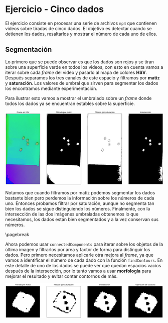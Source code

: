 # Ejercicio - Cinco dados
El ejercicio consiste en procesar una serie de archivos `mp4` que contienen videos sobre tiradas de cinco dados. El objetivo es detectar cuando se detienen los dados, resaltarlos y mostrar el número de cada uno de ellos.

## Segmentación

Lo primero que se puede observar es que los dados son rojos y se tiran sobre una superficie verde en todos los videos, con esto en cuenta vamos a iterar sobre cada *frame* del video y pasarlo al mapa de colores **HSV**. Después separamos los tres canales de este espacio y filtramos por **matiz** y **saturación**. Los valores de umbral que sirven para segmentar los dados los encontramos mediante experimentación.

Para ilustrar esto vamos a mostrar el umbralado sobre un *frame* donde todos los dados ya se encuentran estables sobre la superficie.

![Umbralado](img/img1.png)

Notamos que cuando filtramos por matiz podemos segmentar los dados bastante bien pero perdemos la información sobre los números de cada uno. Entonces probamos filtrar por saturación, aunque no segmenta tan bien los dados se sigue distinguiendo los números. Finalmente, con la intersección de las dos imágenes umbraladas obtenemos lo que necesitamos, los dados están bien segmentados y a la vez conservan sus números.

\pagebreak

Ahora podemos usar `connectedComponents` para iterar sobre los objetos de la última imagen y filtrarlos por área y factor de forma para distinguir los dados. Pero primero necesitamos aplicarle otra mejora al *frame*, ya que vamos a identificar el número de cada dado con la función `findContours`. En este detalle de uno de los dados se puede ver que quedan espacios vacíos después de la intersección, por lo tanto vamos a usar **morfología** para mejorar el resultado y evitar contar contornos de más.

![Detalle de un dado](img/img2.png)

